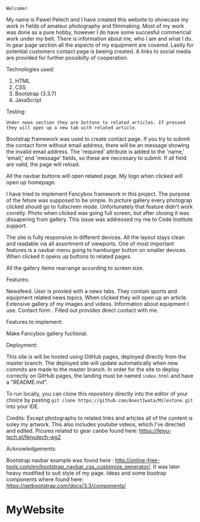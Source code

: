                                                                               Welcome! 

  My name is Pawel Pelech and I have created this website to showcase my work in fields of amateur photography and filmmaking. Most of my 
  work was done as a pure hobby, however I do have some succesful commericial work under my belt. There is information about me, who I am and 
  what I do. In gear  page section all the aspects of my equipment are covered. Lastly for potential customers contact page is beeing created. 
  A links to social media are provided for further possibilty of cooperation.

  Technologies used:
  
  1. HTML
  2. CSS
  3. Bootstrap (3.3.7)
  4. JavaScript

  Testing:

	Under news section they are buttons to related articles. If pressed they will open up a new tab with related article. 
  Bootstrap framework was used to create contact page. If you try to submit the contact form without email address, there will be an message showing the invalid email address.
  The 'required' attribute is added to the 'name,' 'email,' and 'message' fields, so these are neccesary to submit. If all field are valid, the page will reload.

  All the navbar buttons will open related page. My logo when clicked will open up homepage.

  I have tried to implement Fancybox framework in this project. The purpose of the feture was supposed to be simple. In picture gallery
  every photograp clicked should go to fullscreen mode. Unfortunately that feature didn't work corretly. Photo when clicked was going full 
  screen, but after closing it was dissapering from gallery. This issue was addressed my me to Code Institute support. 

  The site is fully responsive in different devices. All the layout stays clean and readable via all assortment of viewports.
  One of most important features is a navbar menu going to hamburger button on smaller devices. When clicked it opens up buttons to
  related pages.

  All the gallery items rearrange according to screen size.

  Features:

  Newsfeed. User is provied with a news tabs. They contain sports and equipment related news topics. When clicked they will open up an article.
  Extensive gallery of my images and videos. 
  Information about equipment I use.
  Contact form . Filled out provides direct contact with me. 

  Features to implement:

  Make Fancybox gallery fuctional.

  Deployment:

  This site is will be hosted using GitHub pages, deployed directly from the master branch. The deployed site will update automatically when new commits are made to the master branch.
  In order for the site to deploy correctly on GitHub pages, the landing must be named `index.html` and have a "README.md". 

  To run locally, you can clone this repository directly into the editor of your choice by pasting `git clone https://github.com/AnestIwata/Milestone.git` into your IDE. 
  
  Credits:
  Except photographs to related links and articles all of the content is soley my artwork. This also includes youtube videos, which I've directed and edited.
  Picures related to gear canbe found here:
  https://feiyu-tech.pl/feiyutech-wg2
  
  Acknowledgements:
  
  Bootstrap navbar example was found here : http://online-free-tools.com/en/bootstrap_navbar_css_customize_generator/. It was later heavy modified to suit style of my page. 
  Ideas and some bootrap components where found here: https://getbootstrap.com/docs/3.3/components/
  
  

  # MyWebsite

